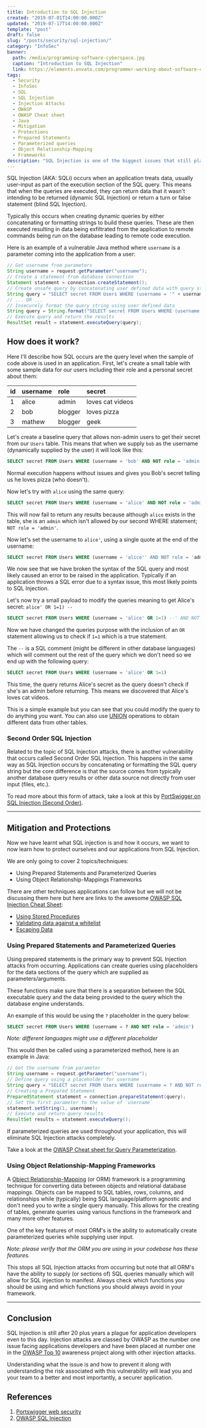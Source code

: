 ```yaml
---
title: Introduction to SQL Injection
created: "2019-07-01T14:00:00.000Z"
updated: "2019-07-17T14:00:00.000Z"
template: "post"
draft: false
slug: "/posts/security/sql-injection/"
category: "InfoSec"
banner:
  path: /media/programming-software-cyberspace.jpg
  caption: "Introduction to SQL Injection"
  link: https://elements.envato.com/programmer-working-about-software-cyberspace-PP7NYZQ
tags:
  - Security
  - InfoSec
  - SQL
  - SQL Injection
  - Injection Attacks
  - OWASP
  - OWASP Cheat sheet
  - Java
  - Mitigation
  - Protections
  - Prepared Statements
  - Parameterized queries
  - Object Relationship-Mapping
  - Frameworks
description: "SQL Injection is one of the biggest issues that still plagues web application development even to this day. If you don't know what this security issue is, this post is for you."
---
```


SQL Injection (AKA: SQLi) occurs when an application treats data, usually user-input as part of the execution section of the SQL query.
This means that when the queries are executed, they can return data that it wasn't intending to be returned (dynamic SQL Injection) or return a turn or false statement (blind SQL Injection).

Typically this occurs when creating dynamic queries by either concatenating or formatting strings to build these queries.
These are then executed resulting in data being exfiltrated from the application to remote commands being run on the database leading to remote code execution.

Here is an example of a vulnerable Java method where `username` is a parameter coming into the application from a user:

```java
// Get username from parameters
String username = request.getParameter("username");
// Create a statement from database connection
Statement statement = connection.createStatement();
// Create unsafe query by concatenating user defined data with query string
String query = "SELECT secret FROM Users WHERE (username = '" + username + "' AND NOT role = 'admin')";
// ... OR ...
// Insecurely format the query string using user defined data
String query = String.format("SELECT secret FROM Users WHERE (username = '%s' AND NOT role = 'admin')", username);
// Execute query and return the results
ResultSet result = statement.executeQuery(query);
```

## How does it work?

Here I'll describe how SQL occurs are the query level when the sample of code above is used in an application.
First, let's create a small table with some sample data for our users including their role and a personal secret about them:

| id   | username | role    | secret           |
| :--- | :------- | :------ | :--------------- |
| 1    | alice    | admin   | loves cat videos |
| 2    | bob      | blogger | loves pizza      |
| 3    | mathew   | blogger | geek             |

Let's create a baseline query that allows non-admin users to get their secret from our `Users` table.
This means that when we supply `bob` as the username (dynamically supplied by the user) it will look like this:

```sql
SELECT secret FROM Users WHERE (username = 'bob' AND NOT role = 'admin')
```

Normal execution happens without issues and gives you Bob's secret telling us he loves pizza (who doesn't).

Now let's try with `alice` using the same query:

```sql
SELECT secret FROM Users WHERE (username = 'alice' AND NOT role = 'admin')
```

This will now fail to return any results because although `alice` exists in the table, she is an `admin` which isn't allowed by our second WHERE statement;
`NOT role = 'admin'`.

Now let's set the username to `alice'`, using a single quote at the end of the username:

```sql
SELECT secret FROM Users WHERE (username = 'alice'' AND NOT role = 'admin')
```

We now see that we have broken the syntax of the SQL query and most likely caused an error to be raised in the application.
Typically if an application throws a SQL error due to a syntax issue, this most likely points to SQL Injection.

Let's now try a small payload to modify the queries meaning to get Alice's secret:
`alice' OR 1=1) --`

```sql
SELECT secret FROM Users WHERE (username = 'alice' OR 1=1) --' AND NOT role = 'admin')
```

Now we have changed the queries purpose with the inclusion of an `OR` statement allowing us to check if `1=1` which is a true statement.

The `--` is a SQL comment (might be different in other database languages) which will comment out the rest of the query which we don't need so we end up with the following query:

```sql
SELECT secret FROM Users WHERE (username = 'alice' OR 1=1)
```

This time, the query returns Alice's secret as the query doesn't check if she's an admin before returning.
This means we discovered that Alice's loves cat videos.

This is a simple example but you can see that you could modify the query to do anything you want.
You can also use [UNION](https://docs.microsoft.com/en-us/sql/t-sql/language-elements/set-operators-union-transact-sql?view=sql-server-2017) operations to obtain different data from other tables.

### Second Order SQL Injection

Related to the topic of SQL Injection attacks, there is another vulnerability that occurs called Second Order SQL Injection.
This happens in the same way as SQL Injection occurs by concatenating or formatting the SQL query string but the core difference is that the source comes from typically another database query results or other data source not directly from user input (files, etc.).

To read more about this form of attack, take a look at this by [PortSwigger on SQL Injection (Second Order)](https://portswigger.net/web-security/sql-injection#second-order-sql-injection).

***

## Mitigation and Protections

Now we have learnt what SQL injection is and how it occurs, we want to now learn how to protect ourselves and our applications from SQL Injection.

We are only going to cover 2 topics/techniques:

- Using Prepared Statements and Parameterized Queries
- Using Object Relationship-Mappings Frameworks

There are other techniques applications can follow but we will not be discussing them here but here are links to the awesome [OWASP SQL Injection Cheat Sheet](https://github.com/OWASP/CheatSheetSeries/blob/master/cheatsheets/SQL_Injection_Prevention_Cheat_Sheet.md):

- [Using Stored Procedures](https://github.com/OWASP/CheatSheetSeries/blob/master/cheatsheets/SQL_Injection_Prevention_Cheat_Sheet.md#defense-option-2-stored-procedures)
- [Validating data against a whitelist](https://github.com/OWASP/CheatSheetSeries/blob/master/cheatsheets/SQL_Injection_Prevention_Cheat_Sheet.md#defense-option-3-whitelist-input-validation)
- [Escaping Data](https://github.com/OWASP/CheatSheetSeries/blob/master/cheatsheets/SQL_Injection_Prevention_Cheat_Sheet.md#defense-option-4-escaping-all-user-supplied-input)

### Using Prepared Statements and Parameterized Queries

Using prepared statements is the primary way to prevent SQL Injection attacks from occurring.
Applications can create queries using placeholders for the data sections of the query which are supplied as parameters/arguments.

These functions make sure that there is a separation between the SQL executable query and the data being provided to the query which the database engine understands.

An example of this would be using the `?` placeholder in the query below:

```sql
SELECT secret FROM Users WHERE (username = ? AND NOT role = 'admin')
```

*Note: different languages might use a different placeholder*

This would then be called using a parameterized method, here is an example in Java:

```java
// Get the username from parameter
String username = request.getParameter("username");
// Define query using a placeholder for username
String query = "SELECT secret FROM Users WHERE (username = ? AND NOT role = 'admin')";
// Creating a Prepared Statement
PreparedStatement statement = connection.prepareStatement(query);
// Set the first parameter to the value of `username`
statement.setString(1, username);
// Execute and return query results
ResultSet results = statement.executeQuery();
```

If parameterized queries are used throughout your application, this will eliminate SQL Injection attacks completely.

Take a look at the [OWASP Cheat sheet for Query Parameterization](https://github.com/OWASP/CheatSheetSeries/blob/master/cheatsheets/Query_Parameterization_Cheat_Sheet.md).

### Using Object Relationship-Mapping Frameworks

A [Object Relationship-Mapping](https://en.wikipedia.org/wiki/Object-relational_mapping) (or ORM) framework is a programming technique for converting data between objects and relational database mappings.
Objects can be mapped to SQL tables, rows, columns, and relationships while (typically) being SQL language/platform agnostic and don't need you to write a single query manually.
This allows for the creating of tables, generate queries using various functions in the framework and many more other features.

One of the key features of most ORM's is the ability to automatically create parameterized queries while supplying user input.

*Note: please verify that the ORM you are using in your codebase has these features.*

This stops all SQL Injection attacks from occurring but note that all ORM's have the ability to supply (or sections of) SQL queries manually which will allow for SQL injection to manifest.
Always check which functions you should be using and which functions you should always avoid in your framework.

***

## Conclusion

SQL Injection is still after 20 plus years a plague for application developers even to this day.
Injection attacks are classed by OWASP as the number one issue facing applications developers and have been placed at number one in the [OWASP Top 10](https://www.owasp.org/index.php/Top_10-2017_A1-Injection) awareness project along with other injection attacks.

Understanding what the issue is and how to prevent it along with understanding the risk associated with this vulnerability will lead you and your team to a better and most importantly, a securer application.

## References

1. [Portswigger web security](https://portswigger.net/web-security/sql-injection)
2. [OWASP SQL Injection](https://www.owasp.org/index.php/SQL_Injection)
